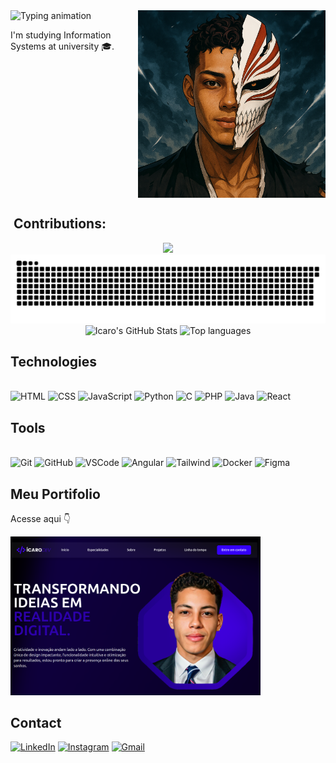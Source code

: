 <img align="right" src="https://github.com/IcaroMoreir4/IcaroMoreir4/blob/main/euVeach%20(1).png" width="300"/>

<img src="https://readme-typing-svg.herokuapp.com?font=Fira+Code&size=28&duration=3000&color=FF4C4C&center=true&vCenter=true&width=400&lines=Hi!+My+name+is+%C3%8Dcaro+Moreira+%F0%9F%91%8B" alt="Typing animation" /> 
<p>I'm studying Information Systems at university 🎓.</p>

<br clear="both">

## ​ Contributions:

<div align="center">
  <img src="https://i.pinimg.com/originals/36/3b/eb/363bebe77eb1e6f949926e151fd93762.gif" width="140" />
  <img src="https://raw.githubusercontent.com/IcaroMoreir4/IcaroMoreir4/output/snake.svg" alt="Snake animation" />
  <br clear="both">
  <img height="180em" src="https://github-readme-stats.vercel.app/api?username=IcaroMoreir4&theme=github_dark&show_icons=true" alt="Icaro's GitHub Stats" />
  <img height="180em" src="https://github-readme-stats.vercel.app/api/top-langs/?username=IcaroMoreir4&layout=compact&theme=github_dark" alt="Top languages" />
</div>

##  Technologies
<div style="display: inline_block;"><br>
  <img height="40" width="40" src="https://skillicons.dev/icons?i=html" alt="HTML" />
  <img height="40" width="40" src="https://skillicons.dev/icons?i=css" alt="CSS" />
  <img height="40" width="40" src="https://skillicons.dev/icons?i=js" alt="JavaScript" />
  <img height="40" width="40" src="https://skillicons.dev/icons?i=python" alt="Python" />
  <img height="40" width="40" src="https://skillicons.dev/icons?i=c" alt="C" />
  <img height="40" width="40" src="https://skillicons.dev/icons?i=php" alt="PHP" />
  <img height="40" width="40" src="https://skillicons.dev/icons?i=java" alt="Java" />
  <img height="40" width="40" src="https://skillicons.dev/icons?i=react" alt="React" />
</div>


##  Tools
<div style="display: inline_block;"><br>
  <img height="40" width="40" src="https://skillicons.dev/icons?i=git" alt="Git" />
  <img height="40" width="40" src="https://skillicons.dev/icons?i=github" alt="GitHub" />
  <img height="40" width="40" src="https://skillicons.dev/icons?i=vscode" alt="VSCode" />
  <img height="40" width="40" src="https://skillicons.dev/icons?i=angular" alt="Angular" />
  <img height="40" width="40" src="https://skillicons.dev/icons?i=tailwind" alt="Tailwind" />
  <img height="40" width="40" src="https://skillicons.dev/icons?i=docker" alt="Docker" />
  <img height="40" width="40" src="https://skillicons.dev/icons?i=figma" alt="Figma" />
</div>

##  Meu Portifolio
<p>Acesse aqui 👇</p>
<a target="_blank" href="https://portifolio-jade-alpha.vercel.app/">
  <img src="https://github.com/IcaroMoreir4/IcaroMoreir4/blob/main/Screenshot%20from%202025-08-19%2016-55-09.png" width="400"/>
</a>



##  Contact
<div>
  <a href="https://www.linkedin.com/in/icaro-moreira91" target="_blank"><img src="https://img.shields.io/badge/-LinkedIn-%230077B5?style=for-the-badge&logo=linkedin&logoColor=white" alt="LinkedIn"></a> 
  <a href="https://instagram.com/icaro_moreira_" target="_blank"><img src="https://img.shields.io/badge/-Instagram-%23E4405F?style=for-the-badge&logo=instagram&logoColor=white" alt="Instagram"></a>
  <a href="mailto:icaromoreira90@gmail.com"><img src="https://img.shields.io/badge/-Gmail-%23333?style=for-the-badge&logo=gmail&logoColor=white" alt="Gmail"></a>
</div>
